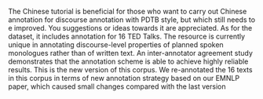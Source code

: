 The Chinese tutorial is beneficial for those who want to carry out Chinese annotation for discourse annotation with PDTB style, but which still needs to e improved. You suggestions or ideas towards it are appreciated.  As for the dataset, it includes annotation for 16 TED Talks. The resource is currently unique in annotating discourse-level properties of planned spoken monologues rather than of written text. An inter-annotator agreement study demonstrates that the annotation scheme is able to achieve highly reliable results. 
This is the new version of this corpus. We re-annotated the 16 texts in this corpus in terms of new annotation strategy based on our EMNLP paper, which caused small changes compared with the last version 
